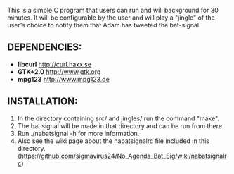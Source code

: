 This is a simple C program that users can run and will background for 30 minutes. It will be configurable by the user and will play a "jingle" of the user's choice to notify them that Adam has tweeted the bat-signal.

## DEPENDENCIES:
* **libcurl** http://curl.haxx.se
* **GTK+2.0** http://www.gtk.org
* **mpg123** http://www.mpg123.de

## INSTALLATION:
1. In the directory containing src/ and jingles/ run the command "make".
2. The bat signal will be made in that directory and can be run from there.
3. Run ./nabatsignal -h for more information.
4. Also see the wiki page about the nabatsignalrc file included in this directory. (https://github.com/sigmavirus24/No_Agenda_Bat_Sig/wiki/nabatsignalrc)
